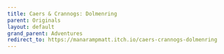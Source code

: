 ```yaml
---
title: Caers & Crannogs: Dolmenring
parent: Originals
layout: default
grand_parent: Adventures
redirect_to: https://manarampmatt.itch.io/caers-crannogs-dolmenring
---
```

